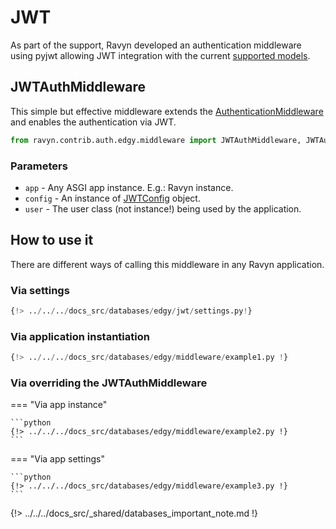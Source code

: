 # JWT

As part of the support, Ravyn developed an authentication middleware using pyjwt allowing JWT integration
with the current [supported models](./models.md#user).

## JWTAuthMiddleware

This simple but effective middleware extends the [AuthenticationMiddleware](../../middleware/middleware.md#authenticationmiddleware)
and enables the authentication via JWT.

```python
from ravyn.contrib.auth.edgy.middleware import JWTAuthMiddleware, JWTAuthBackend
```

### Parameters

* `app` - Any ASGI app instance. E.g.: Ravyn instance.
* `config` - An instance of [JWTConfig](../../configurations/jwt.md) object.
* `user` - The user class (not instance!) being used by the application.

## How to use it

There are different ways of calling this middleware in any Ravyn application.

### Via settings

```python
{!> ../../../docs_src/databases/edgy/jwt/settings.py!}
```

### Via application instantiation

```python
{!> ../../../docs_src/databases/edgy/middleware/example1.py !}
```

### Via overriding the JWTAuthMiddleware

=== "Via app instance"

    ```python
    {!> ../../../docs_src/databases/edgy/middleware/example2.py !}
    ```

=== "Via app settings"

    ```python
    {!> ../../../docs_src/databases/edgy/middleware/example3.py !}
    ```

{!> ../../../docs_src/_shared/databases_important_note.md !}
